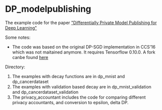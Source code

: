 # DP\_modelpublishing

The example code for the paper ["Differentially Private Model Publishing for Deep Learning"](https://arxiv.org/abs/1904.02200)

Some notes:
* The code was based on the original DP-SGD implementation in CCS'16  which was not maitained anymore. It requires Tensorflow 0.10.0. A fork canbe found [here](https://github.com/eric-erki/Artificial-Intelligence-Deep-Learning-Machine-Learning-Tutorials/tree/8fcc9a6c9a864834d5941c10b145c0a58ee3d4af/tensorflow_dl_models/research/differential_privacy/dp_sgd)


Directory:
1. The examples with decay functions are in dp\_mnist and dp\_cancerdataset
2. The examples with validation based decay are in dp\_mnist\_validation and dp\_cancerdataset\_validation
3. The privacy\_accountant includes the code for comparing different privacy accountants, and conversion to epsilon, delta DP.

 
